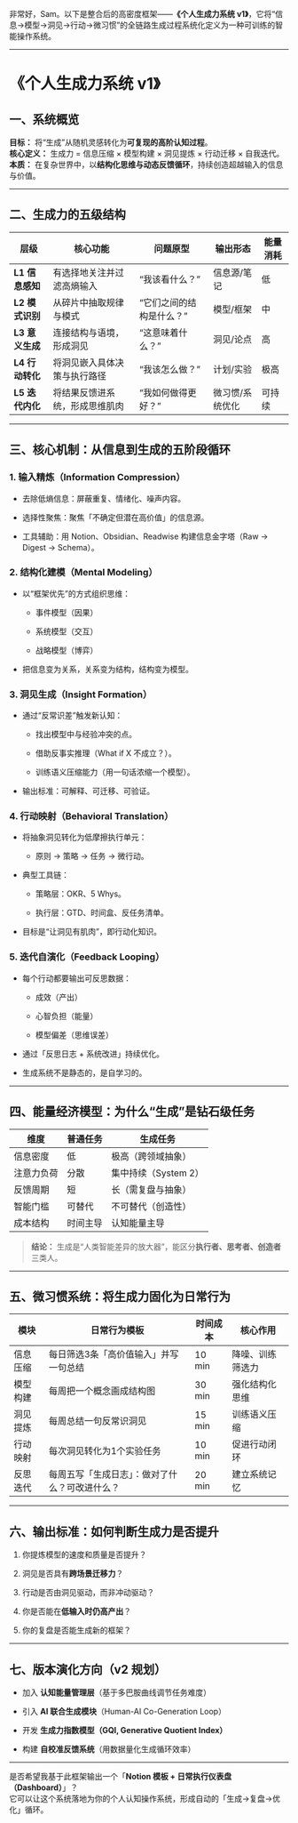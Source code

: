 非常好，Sam。以下是整合后的高密度框架——**《个人生成力系统 v1》**，它将“信息→模型→洞见→行动→微习惯”的全链路生成过程系统化定义为一种可训练的智能操作系统。

---

# 《个人生成力系统 v1》

## 一、系统概览

**目标：** 将“生成”从随机灵感转化为**可复现的高阶认知过程**。  
**核心定义：** 生成力 = 信息压缩 × 模型构建 × 洞见提炼 × 行动迁移 × 自我迭代。  
**本质：** 在复杂世界中，以**结构化思维与动态反馈循环**，持续创造超越输入的信息与价值。

---

## 二、生成力的五级结构

| 层级          | 核心功能            | 问题原型          | 输出形态     | 能量消耗 |
| ----------- | --------------- | ------------- | -------- | ---- |
| **L1 信息感知** | 有选择地关注并过滤高熵输入   | “我该看什么？”      | 信息源/笔记   | 低    |
| **L2 模式识别** | 从碎片中抽取规律与模式     | “它们之间的结构是什么？” | 模型/框架    | 中    |
| **L3 意义生成** | 连接结构与语境，形成洞见    | “这意味着什么？”     | 洞见/论点    | 高    |
| **L4 行动转化** | 将洞见嵌入具体决策与执行路径  | “我该怎么做？”      | 计划/实验    | 极高   |
| **L5 迭代内化** | 将结果反馈进系统，形成思维肌肉 | “我如何做得更好？”    | 微习惯/系统优化 | 可持续  |

---

## 三、核心机制：从信息到生成的五阶段循环

### 1. **输入精炼（Information Compression）**

- 去除低熵信息：屏蔽重复、情绪化、噪声内容。
    
- 选择性聚焦：聚焦「不确定但潜在高价值」的信息源。
    
- 工具辅助：用 Notion、Obsidian、Readwise 构建信息金字塔（Raw → Digest → Schema）。
    

### 2. **结构化建模（Mental Modeling）**

- 以“框架优先”的方式组织思维：
    
    - 事件模型（因果）
        
    - 系统模型（交互）
        
    - 战略模型（博弈）
        
- 把信息变为关系，关系变为结构，结构变为模型。
    

### 3. **洞见生成（Insight Formation）**

- 通过“反常识差”触发新认知：
    
    - 找出模型中与经验冲突的点。
        
    - 借助反事实推理（What if X 不成立？）。
        
    - 训练语义压缩能力（用一句话浓缩一个模型）。
        
- 输出标准：可解释、可迁移、可验证。
    

### 4. **行动映射（Behavioral Translation）**

- 将抽象洞见转化为低摩擦执行单元：
    
    - 原则 → 策略 → 任务 → 微行动。
        
- 典型工具链：
    
    - 策略层：OKR、5 Whys。
        
    - 执行层：GTD、时间盒、反任务清单。
        
- 目标是“让洞见有肌肉”，即行动化知识。
    

### 5. **迭代自演化（Feedback Looping）**

- 每个行动都要输出可反思数据：
    
    - 成效（产出）
        
    - 心智负担（能量）
        
    - 模型偏差（思维误差）
        
- 通过「反思日志 + 系统改进」持续优化。
    
- 生成系统不是静态的，是自学习的。
    

---

## 四、能量经济模型：为什么“生成”是钻石级任务

|维度|普通任务|生成任务|
|---|---|---|
|信息密度|低|极高（跨领域抽象）|
|注意力负荷|分散|集中持续（System 2）|
|反馈周期|短|长（需复盘与抽象）|
|智能门槛|可替代|不可替代（创造性）|
|成本结构|时间主导|认知能量主导|

> **结论：** 生成是“人类智能差异的放大器”，能区分**执行者、思考者、创造者**三类人。

---

## 五、微习惯系统：将生成力固化为日常行为

|模块|日常行为模板|时间成本|核心作用|
|---|---|---|---|
|信息压缩|每日筛选3条「高价值输入」并写一句总结|10 min|降噪、训练筛选力|
|模型构建|每周把一个概念画成结构图|30 min|强化结构化思维|
|洞见提炼|每周总结一句反常识洞见|15 min|训练语义压缩|
|行动映射|每次洞见转化为1个实验任务|10 min|促进行动闭环|
|反思迭代|每周五写「生成日志」：做对了什么？可改进什么？|20 min|建立系统记忆|

---

## 六、输出标准：如何判断生成力是否提升

1. 你提炼模型的速度和质量是否提升？
    
2. 洞见是否具有**跨场景迁移力**？
    
3. 行动是否由洞见驱动，而非冲动驱动？
    
4. 你是否能在**低输入时仍高产出**？
    
5. 你的复盘是否能生成新的框架？
    

---

## 七、版本演化方向（v2 规划）

- 加入 **认知能量管理层**（基于多巴胺曲线调节任务难度）
    
- 引入 **AI 联合生成模块**（Human-AI Co-Generation Loop）
    
- 开发 **生成力指数模型（GQI, Generative Quotient Index）**
    
- 构建 **自校准反馈系统**（用数据量化生成循环效率）
    

---

是否希望我基于此框架输出一个「**Notion 模板 + 日常执行仪表盘（Dashboard）**」？  
它可以让这个系统落地为你的个人认知操作系统，形成自动的「生成→复盘→优化」循环。
